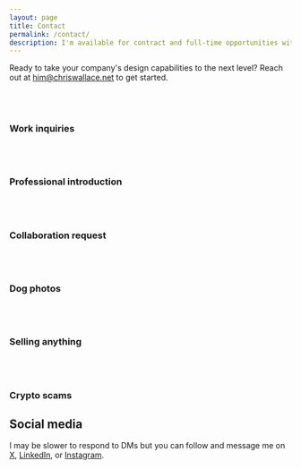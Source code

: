 ```yaml
---
layout: page
title: Contact
permalink: /contact/
description: I'm available for contract and full-time opportunities with forward-thinking companies looking to level up their design capabilities.
---
```


<p class="fade-in-element sub-heading" data-scramble>Ready to take your company's design capabilities to the next level? Reach out at <a href="mailto:him@chriswallace.net?subject=Design%20Inquiry&body=Let's%20work%20together!">him@chriswallace.net</a> to get started.</p>

<div class="contact-grid fade-in-element">
    <div class="contact-grid__item">
        <div class="contact-grid__icon contact-grid__icon--yes">
            <svg xmlns="http://www.w3.org/2000/svg" width="36" height="36" viewBox="0 0 24 24" fill="none" stroke-width="1" stroke-linecap="round" stroke-linejoin="round" class="contact-grid__svg lucide lucide-building-2"><path d="M6 22V4a2 2 0 0 1 2-2h8a2 2 0 0 1 2 2v18Z"/><path d="M6 12H4a2 2 0 0 0-2 2v6a2 2 0 0 0 2 2h2"/><path d="M18 9h2a2 2 0 0 1 2 2v9a2 2 0 0 1-2 2h-2"/><path d="M10 6h4"/><path d="M10 10h4"/><path d="M10 14h4"/><path d="M10 18h4"/></svg>
        </div>
        <h3 class="contact-grid__title" data-scramble>Work inquiries</h3>
    </div>
    <div class="contact-grid__item">
        <div class="contact-grid__icon contact-grid__icon--yes">
            <svg xmlns="http://www.w3.org/2000/svg" width="36" height="36" viewBox="0 0 24 24" fill="none" stroke-width="1" stroke-linecap="round" stroke-linejoin="round" class="contact-grid__svg lucide lucide-handshake"><path d="m11 17 2 2a1 1 0 1 0 3-3"/><path d="m14 14 2.5 2.5a1 1 0 1 0 3-3l-3.88-3.88a3 3 0 0 0-4.24 0l-.88.88a1 1 0 1 1-3-3l2.81-2.81a5.79 5.79 0 0 1 7.06-.87l.47.28a2 2 0 0 0 1.42.25L21 4"/><path d="m21 3 1 11h-2"/><path d="M3 3 2 14l6.5 6.5a1 1 0 1 0 3-3"/><path d="M3 4h8"/></svg>
        </div>
        <h3 class="contact-grid__title" data-scramble>Professional introduction</h3>
    </div>
    <div class="contact-grid__item">
        <div class="contact-grid__icon contact-grid__icon--yes">
            <svg xmlns="http://www.w3.org/2000/svg" width="36" height="36" viewBox="0 0 24 24" fill="none" stroke-width="1" stroke-linecap="round" stroke-linejoin="round" class="contact-grid__svg lucide lucide-users-round"><path d="M18 21a8 8 0 0 0-16 0"/><circle cx="10" cy="8" r="5"/><path d="M22 20c0-3.37-2-6.5-4-8a5 5 0 0 0-.45-8.3"/></svg>
        </div>
        <h3 class="contact-grid__title" data-scramble>Collaboration request</h3>
    </div>
    <div class="contact-grid__item">
        <div class="contact-grid__icon contact-grid__icon--yes">
            <svg xmlns="http://www.w3.org/2000/svg" width="36" height="36" viewBox="0 0 24 24" fill="none" stroke-width="1" stroke-linecap="round" stroke-linejoin="round" class="contact-grid__svg lucide lucide-dog"><path d="M11.25 16.25h1.5L12 17z"/><path d="M16 14v.5"/><path d="M4.42 11.247A13.152 13.152 0 0 0 4 14.556C4 18.728 7.582 21 12 21s8-2.272 8-6.444a11.702 11.702 0 0 0-.493-3.309"/><path d="M8 14v.5"/><path d="M8.5 8.5c-.384 1.05-1.083 2.028-2.344 2.5-1.931.722-3.576-.297-3.656-1-.113-.994 1.177-6.53 4-7 1.923-.321 3.651.845 3.651 2.235A7.497 7.497 0 0 1 14 5.277c0-1.39 1.844-2.598 3.767-2.277 2.823.47 4.113 6.006 4 7-.08.703-1.725 1.722-3.656 1-1.261-.472-1.855-1.45-2.239-2.5"/></svg>
        </div>
        <h3 class="contact-grid__title" data-scramble>Dog photos</h3>
    </div>
    <div class="contact-grid__item">
        <div class="contact-grid__icon contact-grid__icon--no">
            <svg xmlns="http://www.w3.org/2000/svg" width="36" height="36" viewBox="0 0 24 24" fill="none" stroke-width="1" stroke-linecap="round" stroke-linejoin="round" class="contact-grid__svg lucide lucide-badge-dollar-sign"><path d="M3.85 8.62a4 4 0 0 1 4.78-4.77 4 4 0 0 1 6.74 0 4 4 0 0 1 4.78 4.78 4 4 0 0 1 0 6.74 4 4 0 0 1-4.77 4.78 4 4 0 0 1-6.75 0 4 4 0 0 1-4.78-4.77 4 4 0 0 1 0-6.76Z"/><path d="M16 8h-6a2 2 0 1 0 0 4h4a2 2 0 1 1 0 4H8"/><path d="M12 18V6"/></svg>
        </div>
        <h3 class="contact-grid__title" data-scramble>Selling anything</h3>
    </div>
    <div class="contact-grid__item">
        <div class="contact-grid__icon contact-grid__icon--no">
            <svg xmlns="http://www.w3.org/2000/svg" width="36" height="36" viewBox="0 0 24 24" fill="none" stroke-width="1" stroke-linecap="round" stroke-linejoin="round" class="contact-grid__svg lucide lucide-hand-coins"><path d="M11 15h2a2 2 0 1 0 0-4h-3c-.6 0-1.1.2-1.4.6L3 17"/><path d="m7 21 1.6-1.4c.3-.4.8-.6 1.4-.6h4c1.1 0 2.1-.4 2.8-1.2l4.6-4.4a2 2 0 0 0-2.75-2.91l-4.2 3.9"/><path d="m2 16 6 6"/><circle cx="16" cy="9" r="2.9"/><circle cx="6" cy="5" r="3"/></svg>
        </div>
        <h3 class="contact-grid__title" data-scramble>Crypto scams</h3>
    </div>
</div>

<h2 class="fade-in-element" data-scramble>Social media</h2>

<p class="fade-in-element max-w-xl" data-scramble>I may be slower to respond to DMs but you can follow and message me on <a href="https://twitter.com/chriswallace">X</a>, <a href="https://linkedin.com/in/chriswallace2">LinkedIn</a>, or <a href="https://instagram.com/chriswallace7">Instagram</a>.</p>
